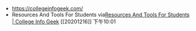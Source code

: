 - https://collegeinfogeek.com/
- Resources And Tools For Students
  via[Resources And Tools For Students | College Info Geek](https://collegeinfogeek.com/resources/)
  [[20201216]] 下午10:01
